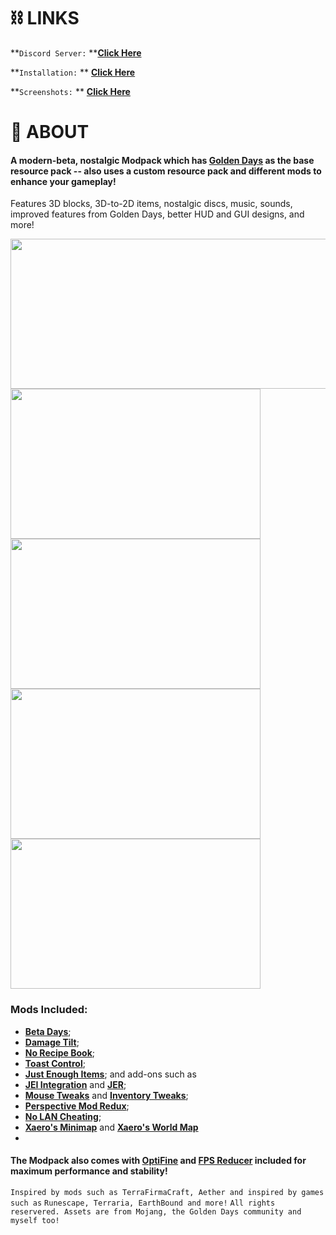 # :chains: LINKS

**`Discord Server:` **[**Click Here**](https://discord.gg/tdYkt44Nge)

**`Installation:` ** [**Click Here**](https://github.com/Plaic/HYPHAE/blob/main/INSTALLATION.md)

**`Screenshots:` ** [**Click Here**](https://github.com/Plaic/HYPHAE/blob/main/GALLERY.md)

# :cherry_blossom: ABOUT 

#### A modern-beta, nostalgic Modpack which has [**Golden Days**](https://www.curseforge.com/minecraft/texture-packs/golden-days) as the base resource pack -- also uses a custom resource pack and different mods to enhance your gameplay!
Features 3D blocks, 3D-to-2D items, nostalgic discs, music, sounds, improved features from Golden Days, better HUD and GUI designs, and more!

<img src="https://cdn.discordapp.com/attachments/814576703316819979/817588847125725235/logo.png" width="600" height="240">

<img src="https://media.discordapp.net/attachments/814576703316819979/817595298368847922/SCREENIE_26.jpg" width="400" height="240">

<img src="https://media.discordapp.net/attachments/814576703316819979/817608588574851102/SCREENIE_10.jpg" width="400" height="240">

<img src="https://cdn.discordapp.com/attachments/814576703316819979/817608582563364884/SCREENIE_1.jpg" width="400" height="240">

<img src="https://media.discordapp.net/attachments/814576703316819979/817608584380022815/SCREENIE_20.jpg" width="400" height="240">

### Mods Included:

- [**Beta Days**](https://www.curseforge.com/minecraft/mc-mods/beta-days);
- [**Damage Tilt**](https://www.curseforge.com/minecraft/mc-mods/damage-tilt);
- [**No Recipe Book**](https://www.curseforge.com/minecraft/mc-mods/no-recipe-book);
- [**Toast Control**](https://www.curseforge.com/minecraft/mc-mods/toast-control);
- [**Just Enough Items**](https://www.curseforge.com/minecraft/mc-mods/jei); and add-ons such as
- [**JEI Integration**](https://www.curseforge.com/minecraft/mc-mods/jei-integration) and [**JER**](https://www.curseforge.com/minecraft/mc-mods/just-enough-resources-jer);
- [**Mouse Tweaks**](https://www.curseforge.com/minecraft/mc-mods/mouse-tweaks) and [**Inventory Tweaks**](https://www.curseforge.com/minecraft/mc-mods/inventory-tweaks);
- [**Perspective Mod Redux**](https://www.curseforge.com/minecraft/mc-mods/perspective-mod-redux);
- [**No LAN Cheating**](https://www.curseforge.com/minecraft/mc-mods/no-lan-cheating);
- [**Xaero's Minimap**](https://www.curseforge.com/minecraft/mc-mods/xaeros-minimap) and [**Xaero's World Map**](https://www.curseforge.com/minecraft/mc-mods/xaeros-world-map)
- 

#### The Modpack also comes with [**OptiFine**](https://optifine.net) and [**FPS Reducer**](https://www.curseforge.com/minecraft/mc-mods/fps-reducer) included for maximum performance and stability!


`Inspired by mods such as TerraFirmaCraft, Aether and inspired by games such as`
`Runescape, Terraria, EarthBound and more!`
`All rights reservered. Assets are from Mojang, the Golden Days community and`
`myself too!`